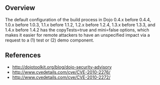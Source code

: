 ## Overview
The default configuration of the build process in Dojo 0.4.x before 0.4.4, 1.0.x before 1.0.3, 1.1.x before 1.1.2, 1.2.x before 1.2.4, 1.3.x before 1.3.3, and 1.4.x before 1.4.2 has the copyTests=true and mini=false options, which makes it easier for remote attackers to have an unspecified impact via a request to a (1) test or (2) demo component.

## References
- http://dojotoolkit.org/blog/dojo-security-advisory
- http://www.cvedetails.com/cve/CVE-2010-2276/
- http://www.cvedetails.com/cve/CVE-2010-2272/
